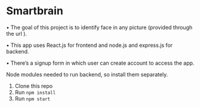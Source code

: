 # Smartbrain

• The goal of this project is to identify face in any picture (provided through the
url ).

• This app uses React.js for frontend and node.js and express.js for backend.

• There’s a signup form in which user can create account to access the app.

Node modules needed to run backend, so install them separately.

1. Clone this repo
2. Run `npm install`
3. Run `npm start`
